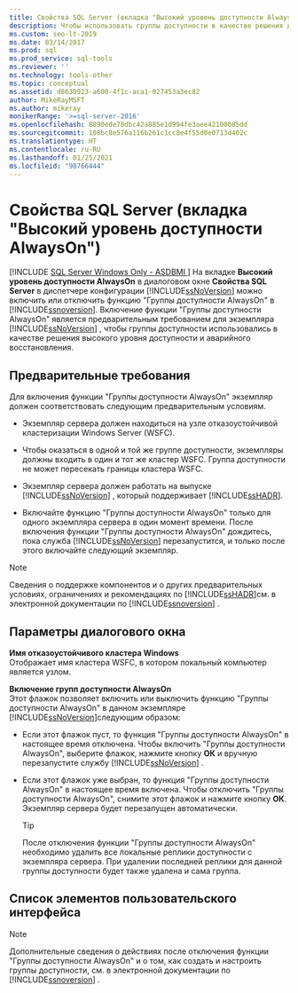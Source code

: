 ```yaml
---
title: Свойства SQL Server (вкладка "Высокий уровень доступности AlwaysOn")
description: Чтобы использовать группы доступности в качестве решения для обеспечения высокой доступности и аварийного восстановления, включите функцию "Группы доступности Always On" в SQL Server.
ms.custom: seo-lt-2019
ms.date: 03/14/2017
ms.prod: sql
ms.prod_service: sql-tools
ms.reviewer: ''
ms.technology: tools-other
ms.topic: conceptual
ms.assetid: d8630923-a600-4f1c-aca1-027453a3ec82
author: MikeRayMSFT
ms.author: mikeray
monikerRange: '>=sql-server-2016'
ms.openlocfilehash: 8890ede78dbc42a885e1d994fe3aee42100085dd
ms.sourcegitcommit: 108bc8e576a116b261c1cc8e4f55d0e0713d402c
ms.translationtype: HT
ms.contentlocale: ru-RU
ms.lasthandoff: 01/25/2021
ms.locfileid: "98766444"
---
```

# <a name="sql-server-properties-always-on-high-availability-tab"></a>Свойства SQL Server (вкладка "Высокий уровень доступности AlwaysOn")
[!INCLUDE [SQL Server Windows Only - ASDBMI ](../../includes/applies-to-version/sql-windows-only-asdbmi.md)]
  На вкладке **Высокий уровень доступности AlwaysOn** в диалоговом окне **Свойства SQL Server** в диспетчере конфигурации [!INCLUDE[ssNoVersion](../../includes/ssnoversion-md.md)] можно включить или отключить функцию "Группы доступности AlwaysOn" в [!INCLUDE[ssnoversion](../../includes/ssnoversion-md.md)]. Включение функции "Группы доступности AlwaysOn" является предварительным требованием для экземпляра [!INCLUDE[ssNoVersion](../../includes/ssnoversion-md.md)] , чтобы группы доступности использовались в качестве решения высокого уровня доступности и аварийного восстановления.  
  
##  <a name="prerequisites"></a><a name="Prerequisites"></a> Предварительные требования  
 Для включения функции "Группы доступности AlwaysOn" экземпляр должен соответствовать следующим предварительным условиям.  
  
-   Экземпляр сервера должен находиться на узле отказоустойчивой кластеризации Windows Server (WSFC).  
  
-   Чтобы оказаться в одной и той же группе доступности, экземпляры должны входить в один и тот же кластер WSFC. Группа доступности не может пересекать границы кластера WSFC.  
  
-   Экземпляр сервера должен работать на выпуске [!INCLUDE[ssNoVersion](../../includes/ssnoversion-md.md)] , который поддерживает [!INCLUDE[ssHADR](../../includes/sshadr-md.md)].  
  
-   Включайте функцию "Группы доступности AlwaysOn" только для одного экземпляра сервера в один момент времени. После включения функции "Группы доступности AlwaysOn" дождитесь, пока служба [!INCLUDE[ssNoVersion](../../includes/ssnoversion-md.md)] перезапустится, и только после этого включайте следующий экземпляр.  
  
> [!NOTE]  
>  Сведения о поддержке компонентов и о других предварительных условиях, ограничениях и рекомендациях по [!INCLUDE[ssHADR](../../includes/sshadr-md.md)]см. в электронной документации по [!INCLUDE[ssnoversion](../../includes/ssnoversion-md.md)] .  
  
## <a name="dialog-options"></a>Параметры диалогового окна  
 **Имя отказоустойчивого кластера Windows**  
 Отображает имя кластера WSFC, в котором локальный компьютер является узлом.  
  
 **Включение групп доступности AlwaysOn**  
 Этот флажок позволяет включить или выключить функцию "Группы доступности AlwaysOn" в данном экземпляре [!INCLUDE[ssNoVersion](../../includes/ssnoversion-md.md)]следующим образом:  
  
-   Если этот флажок пуст, то функция "Группы доступности AlwaysOn" в настоящее время отключена. Чтобы включить "Группы доступности AlwaysOn", выберите флажок, нажмите кнопку **ОК** и вручную перезапустите службу [!INCLUDE[ssNoVersion](../../includes/ssnoversion-md.md)] .  
  
-   Если этот флажок уже выбран, то функция "Группы доступности AlwaysOn" в настоящее время включена. Чтобы отключить "Группы доступности AlwaysOn", снимите этот флажок и нажмите кнопку **ОК**. Экземпляр сервера будет перезапущен автоматически.  
  
    > [!TIP]  
    >  После отключения функции "Группы доступности AlwaysOn" необходимо удалить все локальные реплики доступности с экземпляра сервера. При удалении последней реплики для данной группы доступности будет также удалена и сама группа.  
  
## <a name="ui-element-list"></a>Список элементов пользовательского интерфейса  
  
> [!NOTE]  
>  Дополнительные сведения о действиях после отключения функции "Группы доступности AlwaysOn" и о том, как создать и настроить группы доступности, см. в электронной документации по [!INCLUDE[ssnoversion](../../includes/ssnoversion-md.md)] .  
  
  
